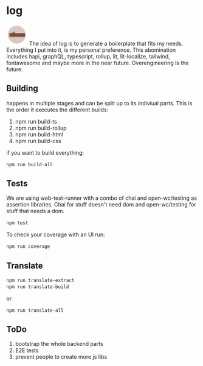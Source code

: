 # log

![log logo](frontend/assets/img/logos/logo.png)
The idea of log is to generate a boilerplate that fits my needs. Everything I put into it, is my personal preference.
This abomination includes hapi, graphQL, typescript, rollup, lit, lit-localize, tailwind, fontawesome and maybe more in the near future. Overengineering is the future.

## Building

happens in multiple stages and can be split up to its indiviual parts.
This is the order it executes the different builds:

1. npm run build-ts
1. npm run build-rollup
1. npm run build-html
1. npm run build-css

if you want to build everything:

```bash
npm run build-all
```

## Tests

We are using web-test-runner with a combo of chai and open-wc/testing as assertion libraries.
Chai for stuff doesn't need dom and open-wc/testing for stuff that needs a dom.

```bash
npm test
```

To check your coverage with an UI run:

```bash
npm run coverage
```

## Translate

```bash
npm run translate-extract
npm run translate-build
```

or

```bash
npm run translate-all
```

## ToDo

1. bootstrap the whole backend parts
1. E2E tests
1. prevent people to create more js libs
